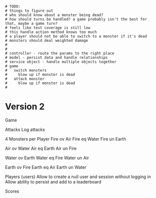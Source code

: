     # TODO:
    # things to figure out
    # who should know about a monster being dead?
    # how should turns be handled? a game probably isn't the best for that, maybe a game turn?
    # feels like test coverage is still low
    # this handle action method knows too much
    # a player should not be able to switch to a monster if it's dead
    # monsters should deal weighted damage
    #
    #
    # controller - route the params to the right place
    # model - persist data and handle relationships
    # service object - handle multiple objects together
    # game
    #   switch monsters
    #     blow up if monster is dead
    #   attack monster
    #     blow up if monster is dead
    #



# Version 2

Game

Attacks
Log attacks

4 Monsters per Player
Fire ov Air
Fire eq Water
Fire un Earth

Air ov Water
Air eq Earth
Air un Fire

Water ov Earth
Water eq Fire
Water un Air

Earth ov Fire
Earth eq Air
Earth un Water

Players (users)
Allow to create a null user and session without logging in
Allow ability to persist and add to a leaderboard

Scores

